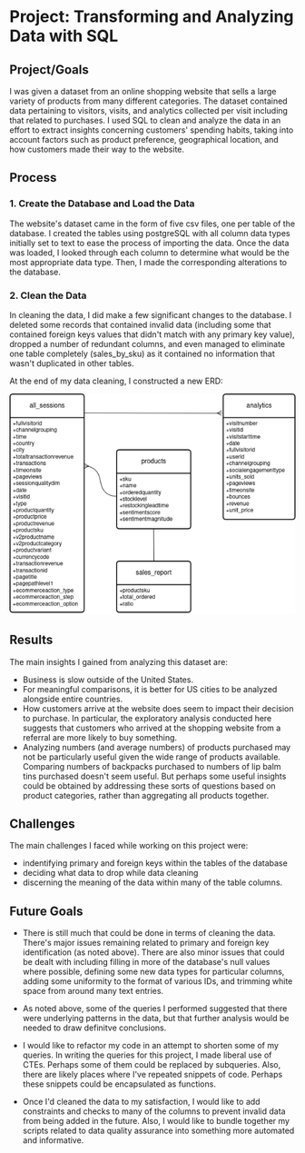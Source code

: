 # Project: Transforming and Analyzing Data with SQL

## Project/Goals
I was given a dataset from an online shopping website that sells a large variety of products from many different categories. The dataset contained data pertaining to visitors, visits, and analytics collected per visit including that related to purchases. I used SQL to clean and analyze the data in an effort to extract insights concerning customers' spending habits, taking into account factors such as product preference, geographical location, and how customers made their way to the website. 

## Process

### 1. Create the Database and Load the Data

The website's dataset came in the form of five csv files, one per table of the database. I created the tables using postgreSQL with all column data types initially set to text to ease the process of importing the data. Once the data was loaded, I looked through each column to determine what would be the most appropriate data type. Then, I made the corresponding alterations to the database.

### 2. Clean the Data

In cleaning the data, I did make a few significant changes to the database. I deleted some records that contained invalid data (including some that contained foreign keys values that didn't match with any primary key value), dropped a number of redundant columns, and even managed to eliminate one table completely (sales_by_sku) as it contained no information that wasn't duplicated in other tables.

At the end of my data cleaning, I constructed a new ERD:

![Entity Relationship Diagram](./images/LHL-SQL-project.drawio.png)

## Results

The main insights I gained from analyzing this dataset are:

- Business is slow outside of the United States.
- For meaningful comparisons, it is better for US cities to be analyzed alongside entire countries.
- How customers arrive at the website does seem to impact their decision to purchase. In particular, the exploratory analysis conducted here suggests that customers who arrived at the shopping website from a referral are more likely to buy something.
- Analyzing numbers (and average numbers) of products purchased may not be particularly useful given the wide range of products available. Comparing numbers of backpacks purchased to numbers of lip balm tins purchased doesn't seem useful. But perhaps some useful insights could be obtained by addressing these sorts of questions based on product categories, rather than aggregating all products together.     

## Challenges 

The main challenges I faced while working on this project were:

- indentifying primary and foreign keys within the tables of the database
- deciding what data to drop while data cleaning
- discerning the meaning of the data within many of the table columns.

## Future Goals

- There is still much that could be done in terms of cleaning the data. There's major issues remaining related to primary and foreign key identification (as noted above). There are also minor issues that could be dealt with including filling in more of the database's null values where possible, defining some new data types for particular columns, adding some uniformity to the format of various IDs, and trimming white space from around many text entries.  

- As noted above, some of the queries I performed suggested that there were underlying patterns in the data, but that further analysis would be needed to draw definitve conclusions.  

- I would like to refactor my code in an attempt to shorten some of my queries. In writing the queries for this project, I made liberal use of CTEs. Perhaps some of them could be replaced by subqueries. Also, there are likely places where I've repeated snippets of code. Perhaps these snippets could be encapsulated as functions.

- Once I'd cleaned the data to my satisfaction, I would like to add constraints and checks to many of the columns to prevent invalid data from being added in the future. Also, I would like to bundle together my scripts related to data quality assurance into something more automated and informative.

